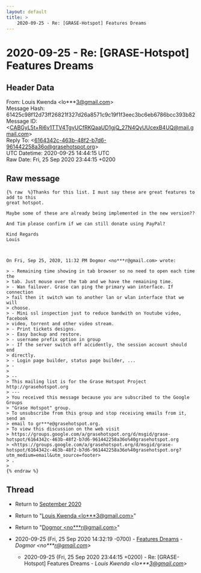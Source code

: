 ```yaml
---
layout: default
title: >
    2020-09-25 - Re: [GRASE-Hotspot] Features Dreams
---
```


# 2020-09-25 - Re: [GRASE-Hotspot] Features Dreams

## Header Data

From: Louis Kwenda \<lo***3@gmail.com\><br>
Message Hash: 61425c98f12d73ff26821f327d26a8571c9c19f1f3eec3bc6eb6786bcc393b82<br>
Message ID: \<CABGyL5t+Ri6v1TTV4TgvUCfRKQaaUD1gjQ_27N4QyUUcexB4UQ@mail.gmail.com\><br>
Reply To: \<6164342c-463b-48f2-b7d6-961442258a36o@grasehotspot.org\><br>
UTC Datetime: 2020-09-25 14:44:15 UTC<br>
Raw Date: Fri, 25 Sep 2020 23:44:15 +0200<br>

## Raw message

```
{% raw  %}Thanks for this list. I must say these are great features to add to this
great hotspot.

Maybe some of these are already being implemented in the new version??

And Tim please confirm if we can still donate using PayPal?

Kind Regards
Louis



On Fri, Sep 25, 2020, 11:32 PM Dogmor <no***r@gmail.com> wrote:

> - Remaining time showing in tab browser so no need to open each time the
> tab. Just mouse over the tab and we have the remaining time.
> - Wan failover. Grase can ping the primary wan interface. If connection
> fail then it switch wan to another lan or wlan interface that we will
> choose.
> - Mini ssl inspection just to reduce bandwith on Youtube video, facebook
> video, torrent and other video stream.
> - Print tickets designs.
> - Easy backup and restore.
> - username prefix option in group
> - If the server switch off accidently, the session account should end
> directly.
> - Login page builder, status page builder, ...
> -
>
> --
> This mailing list is for the Grase Hotspot Project http://grasehotspot.org
> ---
> You received this message because you are subscribed to the Google Groups
> "Grase Hotspot" group.
> To unsubscribe from this group and stop receiving emails from it, send an
> email to gr***e@grasehotspot.org.
> To view this discussion on the web visit
> https://groups.google.com/a/grasehotspot.org/d/msgid/grase-hotspot/6164342c-463b-48f2-b7d6-961442258a36o%40grasehotspot.org
> <https://groups.google.com/a/grasehotspot.org/d/msgid/grase-hotspot/6164342c-463b-48f2-b7d6-961442258a36o%40grasehotspot.org?utm_medium=email&utm_source=footer>
> .
>
{% endraw %}
```

## Thread

+ Return to [September 2020](/archive/2020/09)

+ Return to "[Louis Kwenda <lo***3<span>@</span>gmail.com>](/authors/lo___3_at_gmail_com)"
+ Return to "[Dogmor <no***r<span>@</span>gmail.com>](/authors/no___r_at_gmail_com)"

+ 2020-09-25 (Fri, 25 Sep 2020 14:32:19 -0700) - [Features Dreams](/archive/2020/09/922a2b48e6ffbf30cfdd91f8feeabc3347f494dd5abe4c4a1237e197d380f42d) - _Dogmor \<no***r@gmail.com\>_
  + 2020-09-25 (Fri, 25 Sep 2020 23:44:15 +0200) - Re: [GRASE-Hotspot] Features Dreams - _Louis Kwenda \<lo***3@gmail.com\>_

